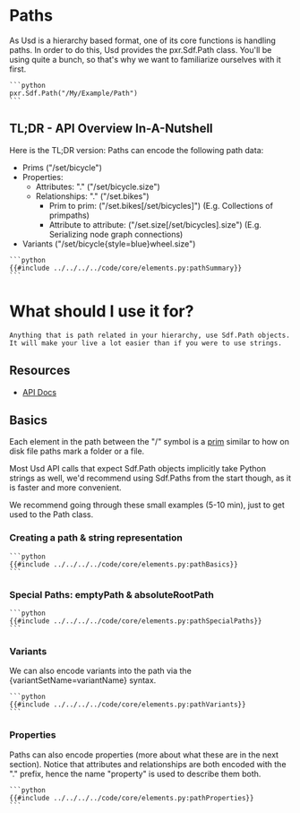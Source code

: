 # Paths
As Usd is a hierarchy based format, one of its core functions is handling paths.
In order to do this, Usd provides the pxr.Sdf.Path class. You'll be using quite a bunch, so that's why we want to familiarize ourselves with it first.

~~~admonish info title=""
```python
pxr.Sdf.Path("/My/Example/Path")
```
~~~

## TL;DR - API Overview In-A-Nutshell
Here is the TL;DR version:
Paths can encode the following path data:
- Prims ("/set/bicycle")
- Properties:
    - Attributes: "." ("/set/bicycle.size")
    - Relationships: "." ("/set.bikes")
        - Prim to prim: ("/set.bikes[/set/bicycles]") (E.g. Collections of primpaths)
        - Attribute to attribute: ("/set.size[/set/bicycles].size") (E.g. Serializing node graph connections)
- Variants ("/set/bicycle{style=blue}wheel.size")

~~~admonish info title=""
```python
{{#include ../../../../code/core/elements.py:pathSummary}}
```
~~~

# What should I use it for?
~~~admonish tip
Anything that is path related in your hierarchy, use Sdf.Path objects. It will make your live a lot easier than if you were to use strings.
~~~

## Resources
- [API Docs](https://openusd.org/release/api/class_sdf_path.html#sec_SdfPath_Overview)

## Basics
Each element in the path between the "/" symbol is a [prim](https://openusd.org/release/glossary.html#usdglossary-prim) similar to how on disk file paths mark a folder or a file.

Most Usd API calls that expect Sdf.Path objects implicitly take Python strings as well, we'd recommend using Sdf.Paths from the start though, as it is faster and more convenient.

We recommend going through these small examples (5-10 min), just to get used to the Path class.

### Creating a path & string representation

~~~admonish info title=""
```python
{{#include ../../../../code/core/elements.py:pathBasics}}
```
~~~

### Special Paths: emptyPath & absoluteRootPath

~~~admonish info title=""
```python
{{#include ../../../../code/core/elements.py:pathSpecialPaths}}
```
~~~

### Variants
We can also encode variants into the path via the {variantSetName=variantName} syntax.

~~~admonish info title=""
```python
{{#include ../../../../code/core/elements.py:pathVariants}}
```
~~~

### Properties
Paths can also encode properties (more about what these are in the next section).
Notice that attributes and relationships are both encoded with the "." prefix, hence the name "property" is used to describe them both.

~~~admonish info title=""
```python
{{#include ../../../../code/core/elements.py:pathProperties}}
```
~~~

